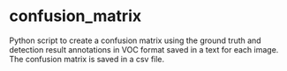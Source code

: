 # confusion_matrix
Python script to create a confusion matrix using the ground truth and detection result annotations in VOC format saved in a text for each image. The confusion matrix is saved in a csv file.


